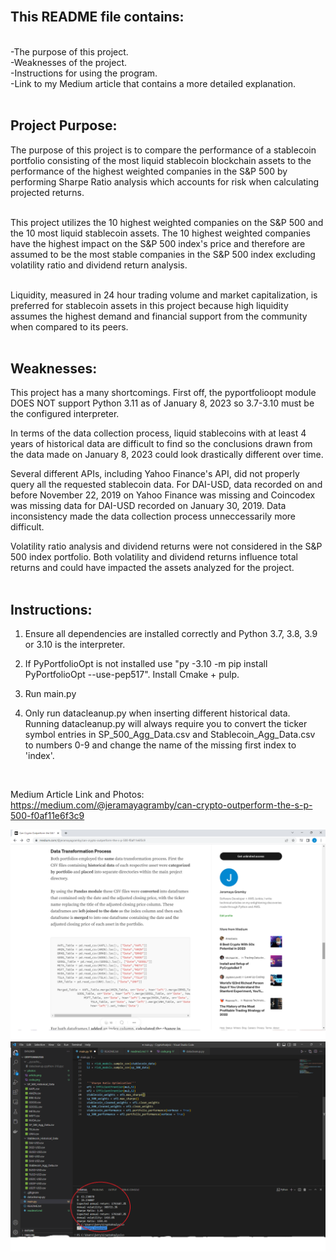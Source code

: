 <br>

## This README file contains:
<br>
-The purpose of this project.<br> 
-Weaknesses of the project.<br> 
-Instructions for using the program.<br>
-Link to my Medium article that contains a more detailed explanation.<br><br> 


## Project Purpose:

The purpose of this project is to compare the performance of a stablecoin portfolio consisting of the most liquid 
stablecoin blockchain assets to the performance of the highest weighted companies in the S&P 500 by performing 
Sharpe Ratio analysis which accounts for risk when calculating projected returns. <br><br>


This project utilizes the 10 highest weighted companies on the S&P 500 and the 10 most liquid stablecoin assets. The 10 
highest weighted companies have the highest impact on the S&P 500 index's price and therefore are assumed to be the 
most stable companies in the S&P 500 index excluding volatility ratio and dividend return analysis. <br><br>

Liquidity, measured in 24 hour trading volume and market capitalization, is preferred for stablecoin assets in this 
project because high liquidity assumes the highest demand and financial support from the community when compared to 
its peers.  <br><br>

## Weaknesses:

This project has a many shortcomings. First off, the pyportfolioopt module DOES NOT support Python 3.11 as of January 8, 2023 
so 3.7-3.10 must be the configured interpreter. 

In terms of the data collection process, liquid stablecoins with at least 
4 years of historical data are difficult to find so the conclusions drawn from the data made on January 8, 2023 could look 
drastically different over time. 

Several different APIs, including Yahoo Finance's API, did not properly query all the requested stablecoin data. 
For DAI-USD, data recorded on and before November 22, 2019 on Yahoo Finance was missing and Coincodex was missing data for 
DAI-USD recorded on January 30, 2019. Data inconsistency made the data collection process unneccessarily more difficult.

Volatility ratio analysis and dividend returns were not considered in the S&P 500 index portfolio. 
Both volatility and dividend returns influence total returns and could have impacted the assets analyzed for the project. 
 <br><br>

## Instructions:

1. Ensure all dependencies are installed correctly and Python 3.7, 3.8, 3.9 or 3.10 is the interpreter.

2. If PyPortfolioOpt is not installed use "py -3.10 -m pip install PyPortfolioOpt --use-pep517". Install Cmake + pulp.

3. Run main.py

4. Only run datacleanup.py when inserting different historical data. Running datacleanup.py will always require you to
    convert the ticker symbol entries in SP_500_Agg_Data.csv and Stablecoin_Agg_Data.csv to numbers 0-9 
    and change the name of the missing first index to 'index'.

<br>

Medium Article Link and Photos:      
https://medium.com/@jeramayagramby/can-crypto-outperform-the-s-p-500-f0af11e6f3c9


![article](photos/article.png)
![code](photos/results.png) 